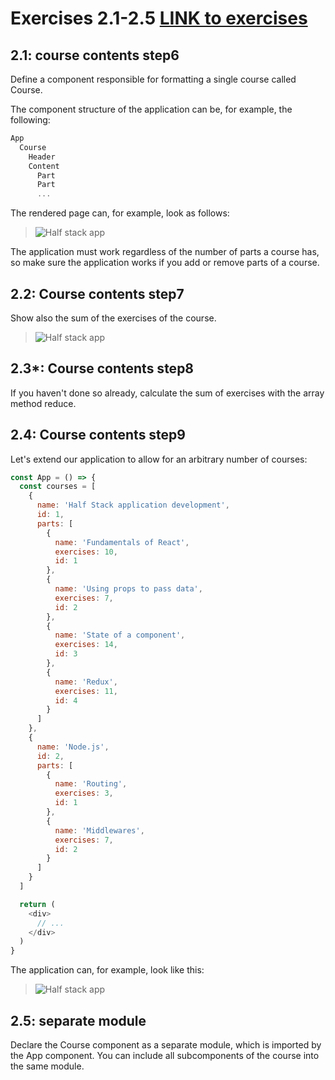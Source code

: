 # Exercises 2.1-2.5 [LINK to exercises](https://fullstackopen.com/en/part2/rendering_a_collection_modules#exercises-2-1-2-5)

## 2.1: course contents step6
Define a component responsible for formatting a single course called Course.

The component structure of the application can be, for example, the following:

```javascript
App
  Course
    Header
    Content
      Part
      Part
      ...
```
The rendered page can, for example, look as follows:

> ![Half stack app](https://fullstackopen.com/static/6e12df59c1c9e28c39ebdbe1b41ccf97/14be6/8e.png)

The application must work regardless of the number of parts a course has, so make sure the application works if you add or remove parts of a course.

## 2.2: Course contents step7
Show also the sum of the exercises of the course.

> ![Half stack app](https://fullstackopen.com/static/2d8aa950189db6cf2eeb794181429ae9/14be6/9e.png)

## 2.3*: Course contents step8
If you haven't done so already, calculate the sum of exercises with the array method reduce.

## 2.4: Course contents step9
Let's extend our application to allow for an arbitrary number of courses:

```javascript
const App = () => {
  const courses = [
    {
      name: 'Half Stack application development',
      id: 1,
      parts: [
        {
          name: 'Fundamentals of React',
          exercises: 10,
          id: 1
        },
        {
          name: 'Using props to pass data',
          exercises: 7,
          id: 2
        },
        {
          name: 'State of a component',
          exercises: 14,
          id: 3
        },
        {
          name: 'Redux',
          exercises: 11,
          id: 4
        }
      ]
    }, 
    {
      name: 'Node.js',
      id: 2,
      parts: [
        {
          name: 'Routing',
          exercises: 3,
          id: 1
        },
        {
          name: 'Middlewares',
          exercises: 7,
          id: 2
        }
      ]
    }
  ]

  return (
    <div>
      // ...
    </div>
  )
}
```

The application can, for example, look like this:

> ![Half stack app](https://fullstackopen.com/static/8c1ce3363ec056cd15c5edacbeec3370/14be6/10e.png)

## 2.5: separate module
Declare the Course component as a separate module, which is imported by the App component. You can include all subcomponents of the course into the same module.